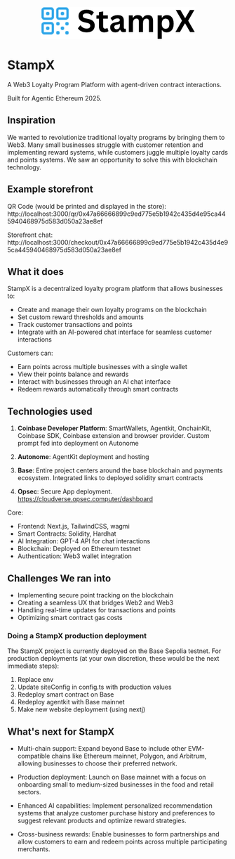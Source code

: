 <p align='center'>
  <img src="./img/stamp_x.png"/>
</p>

# StampX

A Web3 Loyalty Program Platform with agent-driven contract interactions.

Built for Agentic Ethereum 2025.

## Inspiration

We wanted to revolutionize traditional loyalty programs by bringing them to Web3. Many small businesses struggle with customer retention and implementing reward systems, while customers juggle multiple loyalty cards and points systems. We saw an opportunity to solve this with blockchain technology.

## Example storefront

QR Code (would be printed and displayed in the store): http://localhost:3000/qr/0x47a66666899c9ed775e5b1942c435d4e95ca445940468975d583d050a23ae8ef

Storefront chat: http://localhost:3000/checkout/0x47a66666899c9ed775e5b1942c435d4e95ca445940468975d583d050a23ae8ef

## What it does

StampX is a decentralized loyalty program platform that allows businesses to:

- Create and manage their own loyalty programs on the blockchain
- Set custom reward thresholds and amounts
- Track customer transactions and points
- Integrate with an AI-powered chat interface for seamless customer interactions

Customers can:

- Earn points across multiple businesses with a single wallet
- View their points balance and rewards
- Interact with businesses through an AI chat interface
- Redeem rewards automatically through smart contracts

## Technologies used

1. <b>Coinbase Developer Platform</b>: SmartWallets, Agentkit, OnchainKit, Coinbase SDK, Coinbase extension and browser provider. Custom prompt fed into deployment on Autonome

2. <b>Autonome</b>: AgentKit deployment and hosting

3. <b>Base</b>: Entire project centers around the base blockchain and payments ecosystem. Integrated links to deployed solidity smart contracts

4. <b>Opsec</b>: Secure App deployment. https://cloudverse.opsec.computer/dashboard

Core:

- Frontend: Next.js, TailwindCSS, wagmi
- Smart Contracts: Solidity, Hardhat
- AI Integration: GPT-4 API for chat interactions
- Blockchain: Deployed on Ethereum testnet
- Authentication: Web3 wallet integration

## Challenges We ran into

- Implementing secure point tracking on the blockchain
- Creating a seamless UX that bridges Web2 and Web3
- Handling real-time updates for transactions and points
- Optimizing smart contract gas costs

### Doing a StampX production deployment

The StampX project is currently deployed on the Base Sepolia testnet. For production deployments (at your own discretion, these would be the next immediate steps):

1. Replace env
2. Update siteConfig in config.ts with production values
3. Redeploy smart contract on Base
4. Redeploy agentkit with Base mainnet
5. Make new website deployment (using nextj)

<!-- ## Accomplishments that we're proud of

- Built a fully functional Web3 loyalty platform
- Created an intuitive UI that hides blockchain complexity
- Developed flexible smart contracts for business customization
- Integrated AI for natural customer interactions

## What we learned

- Smart contract development and testing
- Web3 frontend integration
- AI API implementation -->
<!-- - Blockchain transaction management -->

## What's next for StampX

- Multi-chain support: Expand beyond Base to include other EVM-compatible chains like Ethereum mainnet, Polygon, and Arbitrum, allowing businesses to choose their preferred network.

- Production deployment: Launch on Base mainnet with a focus on onboarding small to medium-sized businesses in the food and retail sectors.

- Enhanced AI capabilities: Implement personalized recommendation systems that analyze customer purchase history and preferences to suggest relevant products and optimize reward strategies.

- Cross-business rewards: Enable businesses to form partnerships and allow customers to earn and redeem points across multiple participating merchants.
